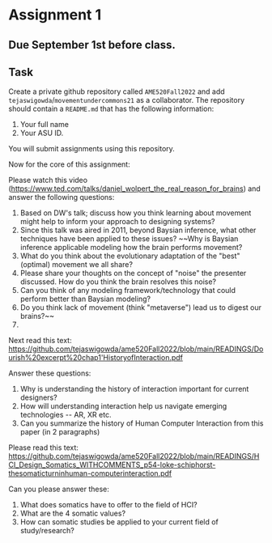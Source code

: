 # Assignment 1

## Due September 1st before class. 

## Task

Create a private github repository called `AME520Fall2022` and add 
`tejaswigowda`/`movementundercommons21` as
a collaborator. The repository should contain a `README.md` that has the
following information:

1. Your full name
2. Your ASU ID.

You will submit assignments using this repository. 

Now for the core of this assignment:

Please watch this video (https://www.ted.com/talks/daniel_wolpert_the_real_reason_for_brains) and answer the following questions:

1. Based on DW's talk; discuss how you think learning about movement might help to inform your approach to designing systems?
2. Since this talk was aired in 2011, beyond Baysian inference, what other techniques have been applied to these issues?
~~Why is Baysian inference applicable modeling how the brain performs movement?
2. What do you think about the evolutionary adaptation of the "best" (optimal) movement we all share?
3. Please share your thoughts on the concept of "noise" the presenter discussed. How do you think the brain resolves this noise?
4. Can you think of any modeling framework/technology that could perform better than Baysian modeling?
5. Do you think lack of movement (think "metaverse") lead us to digest our brains?~~
6. 

Next read this text: https://github.com/tejaswigowda/ame520Fall2022/blob/main/READINGS/Dourish%20excerpt%20chap1'HistoryofInteraction.pdf

Answer these questions:
1. Why is understanding the history of interaction important for current designers?
2. How will understanding interaction help us navigate emerging technologies -- AR, XR etc.
3. Can you summarize the history of Human Computer Interaction from this paper (in 2 paragraphs)


Please read this text: https://github.com/tejaswigowda/ame520Fall2022/blob/main/READINGS/HCI_Design_Somatics_WITHCOMMENTS_p54-loke-schiphorst-thesomaticturninhuman-computerinteraction.pdf


Can you please answer these:
1. What does somatics have to offer to the field of HCI?
2. What are the 4 somatic values?
3. How can somatic studies be applied to your current field of study/research?


